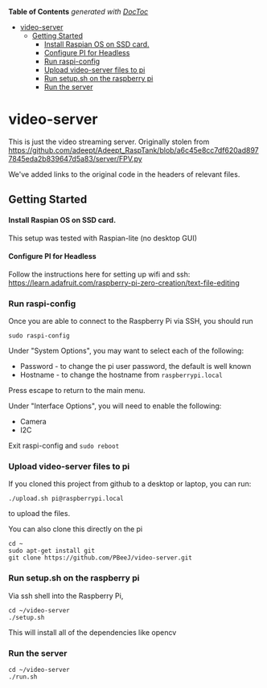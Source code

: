 <!-- START doctoc generated TOC please keep comment here to allow auto update -->
<!-- DON'T EDIT THIS SECTION, INSTEAD RE-RUN doctoc TO UPDATE -->

**Table of Contents** _generated with [DocToc](https://github.com/thlorenz/doctoc)_

- [video-server](#video-server)
  - [Getting Started](#getting-started)
    - [Install Raspian OS on SSD card.](#install-raspian-os-on-ssd-card)
    - [Configure PI for Headless](#configure-pi-for-headless)
    - [Run raspi-config](#run-raspi-config)
    - [Upload video-server files to pi](#upload-video-server-files-to-pi)
    - [Run setup.sh on the raspberry pi](#run-setupsh-on-the-raspberry-pi)
    - [Run the server](#run-the-server)

<!-- END doctoc generated TOC please keep comment here to allow auto update -->

# video-server

This is just the video streaming server. Originally stolen from https://github.com/adeept/Adeept_RaspTank/blob/a6c45e8cc7df620ad8977845eda2b839647d5a83/server/FPV.py

We've added links to the original code in the headers of relevant files.

## Getting Started

#### Install Raspian OS on SSD card.

This setup was tested with Raspian-lite (no desktop GUI)

#### Configure PI for Headless

Follow the instructions here for setting up wifi and ssh:
https://learn.adafruit.com/raspberry-pi-zero-creation/text-file-editing

### Run raspi-config

Once you are able to connect to the Raspberry Pi via SSH, you should run

```
sudo raspi-config
```

Under "System Options", you may want to select each of the following:

- Password - to change the pi user password, the default is well known
- Hostname - to change the hostname from `raspberrypi.local`

Press escape to return to the main menu.

Under "Interface Options", you will need to enable the following:

- Camera
- I2C

Exit raspi-config and `sudo reboot`

### Upload video-server files to pi

If you cloned this project from github to a desktop or laptop, you can run:

```
./upload.sh pi@raspberrypi.local
```

to upload the files.

You can also clone this directly on the pi

```
cd ~
sudo apt-get install git
git clone https://github.com/PBeeJ/video-server.git
```

### Run setup.sh on the raspberry pi

Via ssh shell into the Raspberry Pi,

```
cd ~/video-server
./setup.sh
```

This will install all of the dependencies like opencv

### Run the server

```
cd ~/video-server
./run.sh
```
